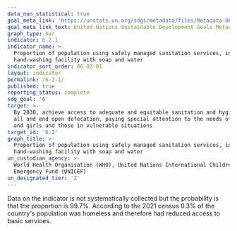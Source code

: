 ```yaml
---
data_non_statistical: true
goal_meta_link: 'https://unstats.un.org/sdgs/metadata/files/Metadata-06-02-01.pdf'
goal_meta_link_text: United Nations Sustainable Development Goals Metadata (pdf 428kB)
graph_type: bar
indicator: 6.2.1
indicator_name: >-
  Proportion of population using safely managed sanitation services, including a
  hand-washing facility with soap and water
indicator_sort_order: 06-02-01
layout: indicator
permalink: /6-2-1/
published: true
reporting_status: complete
sdg_goal: '6'
target: >-
  By 2030, achieve access to adequate and equitable sanitation and hygiene for
  all and end open defecation, paying special attention to the needs of women
  and girls and those in vulnerable situations
target_id: '6.2'
graph_title: >-
  Proportion of population using safely managed sanitation services, including a
  hand-washing facility with soap and water
un_custodian_agency: >-
  World Health Organisation (WHO), United Nations International Children's
  Emergency Fund (UNICEF)
un_designated_tier: '2'
---
```


Data on the indicator is not systematically collected but the probability is that the proportion is 99.7%. According to the 2021 census 0.3% of the country's population was homeless and therefore had reduced access to basic services.
